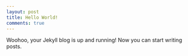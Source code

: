 ```yaml
---
layout: post
title: Hello World!
comments: true
---
```


Woohoo, your Jekyll blog is up and running! Now you can start writing posts.
